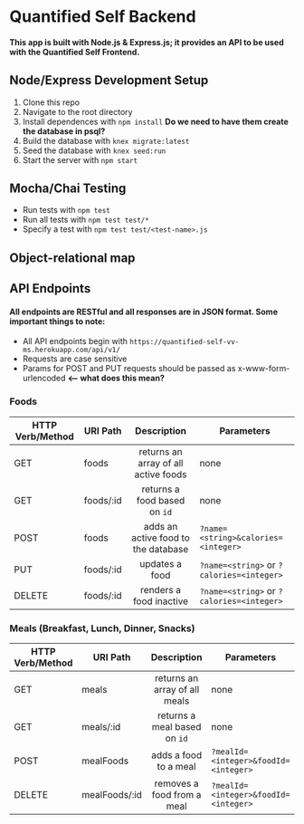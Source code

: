 # Quantified Self Backend
#### This app is built with Node.js & Express.js; it provides an API to be used with the Quantified Self Frontend.

## Node/Express Development Setup
1. Clone this repo
2. Navigate to the root directory
3. Install dependences with `npm install`
**Do we need to have them create the database in psql?**
4. Build the database with `knex migrate:latest`
5. Seed the database with `knex seed:run`
6. Start the server with `npm start`

## Mocha/Chai Testing
* Run tests with `npm test`
* Run all tests with `npm test test/*`
* Specify a test with `npm test test/<test-name>.js`

## Object-relational map

## API Endpoints
#### All endpoints are RESTful and all responses are in JSON format. Some important things to note:

* All API endpoints begin with `https://quantified-self-vv-ms.herokuapp.com/api/v1/`
* Requests are case sensitive
* Params for POST and PUT requests should be passed as x-www-form-urlencoded  **<-- what does this mean?**

### Foods
|**HTTP Verb/Method**|**URI Path**|**Description**|**Parameters**|
| --- | --- |:---:| --- |
|GET|foods|returns an array of all active foods|none|
|GET|foods/:id|returns a food based on `id`|none|
|POST|foods|adds an active food to the database|`?name=<string>&calories=<integer>`|
|PUT|foods/:id|updates a food|`?name=<string>` or `?calories=<integer>`|
|DELETE|foods/:id|renders a food inactive|`?name=<string>` or `?calories=<integer>`| **is this restful?**

### Meals (Breakfast, Lunch, Dinner, Snacks)
|**HTTP Verb/Method**|**URI Path**|**Description**|**Parameters**|
| --- | --- |:---:| --- |
|GET|meals|returns an array of all meals|none|
|GET|meals/:id|returns a meal based on `id`|none|
|POST|mealFoods|adds a food to a meal|`?mealId=<integer>&foodId=<integer>`|
|DELETE|mealFoods/:id|removes a food from a meal|`?mealId=<integer>&foodId=<integer>`|



